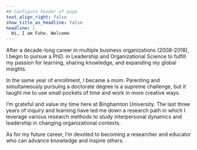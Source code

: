 ```yaml
---
## Configure header of page
text_align_right: false
show_title_as_headline: false
headline: |
  Hi, I am Fuhe. Welcome
---
```


<!-- this is a subheadline -->

After a decade-long career in multiple business organizations (2008-2018), I begin to pursue a PhD. in Leadership and Organizational Science to fulfill my passion for learning, sharing knowledge, and expanding my global insights. 

In the same year of enrollment, I became a mom. Parenting and simultaneously pursuing a doctorate degree is a supreme challenge, but it taught me to use small pockets of time and work in more creative ways. 

I’m grateful and value my time here at Binghamton University. The last three years of inquiry and learning have led me down a research path in which I leverage various research methods to study interpersonal dynamics and leadership in changing organizational contexts. 

As for my future career, I’m devoted to becoming a researcher and educator who can advance knowledge and inspire others.
